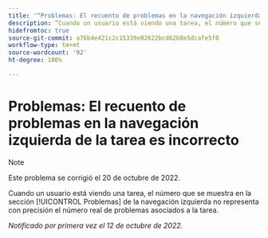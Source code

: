```yaml
---
title: '“Problemas: El recuento de problemas en la navegación izquierda de la tarea es incorrecto”'
description: “Cuando un usuario está viendo una tarea, el número que se muestra en la sección Problemas de la navegación izquierda no representa con precisión el número real de problemas asociados a la tarea.”
hidefromtoc: true
source-git-commit: a76b4e421c2c15339e82622bcd62b8e5dcafe5f0
workflow-type: tm+mt
source-wordcount: '92'
ht-degree: 100%

---
```



# Problemas: El recuento de problemas en la navegación izquierda de la tarea es incorrecto

>[!NOTE]
>
>Este problema se corrigió el 20 de octubre de 2022.

Cuando un usuario está viendo una tarea, el número que se muestra en la sección [!UICONTROL Problemas] de la navegación izquierda no representa con precisión el número real de problemas asociados a la tarea.

_Notificado por primera vez el 12 de octubre de 2022._

